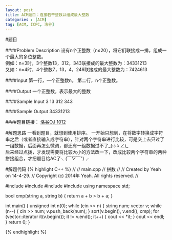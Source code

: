 ```yaml
---
layout: post
title: ACM题目：连接若干整数以组成最大整数
categories : [ACM]
tag: [ACM, ICPC, 洛谷]
---
```


#题目

####Problem Description
设有n个正整数（n≤20），将它们联接成一排，组成一个最大的多位整数。  
例如：n=3时，3个整数13，312，343联接成的最大整数为：34331213  
又如：n=4时，4个整数7，13，4，246联接成的最大整数为：7424613

####Input
第一行，一个正整数n。
第二行，n个正整数。

####Output
一个正整数，表示最大的整数

####Sample Input
3
13 312 343

####Sample Output
34331213

####题目链接：
[洛谷OJ 1012](http://oj.luogu.org:8888/problemshow.php?pid=1012)

#解题思路
一看到题目，就想到使用排序。
一开始只想到，在将数字转换成字符串之后（或者直接输入成字符串），针对两个字符串进行比较，可是交上去只过了一组数据，后面再怎么微调，都还有一组数据过不了\_(:зゝ∠)_  
后来经过点拨，才发现需要将比较大小的方法改一下，改成比较两个字符串的两种拼接组合，才把题目给AC了╮(￣▽￣")╭

#解题代码
{% highlight C++ %}
//
//  main.cpp
//  拼数
//
//  Created by Yeah on 14-4-29.
//  Copyright (c) 2014年 Yeah. All rights reserved.
//

#include <iostream>
#include <vector>
#include <string>
#include <algorithm>
using namespace std;

bool cmp(string a, string b)
{
    return a + b > b + a;
}

int main()
{
    unsigned int n(0);
    while (cin >> n)
    {
        string num;
        vector<string> v;
        while (n--)
        {
            cin >> num;
            v.push_back(num);
        }
        sort(v.begin(), v.end(), cmp);
        for (vector<string>::iterator it(v.begin()); it != v.end(); it++)
        {
            cout << *it;
        }
        cout << endl;
    }
    return 0;
}


{% endhighlight %}